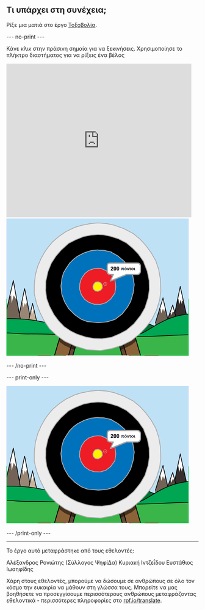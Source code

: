 ## Τι υπάρχει στη συνέχεια;

Ρίξε μια ματιά στο έργο [Τοξοβολία](https://projects.raspberrypi.org/el-GR/projects/archery).

--- no-print ---

Κάνε κλικ στην πράσινη σημαία για να ξεκινήσεις. Χρησιμοποίησε το πλήκτρο διαστήματος για να ρίξεις ένα βέλος

<div class="scratch-preview">
  <iframe allowtransparency="true" width="485" height="402" src="https://scratch.mit.edu/projects/embed/382057891/?autostart=false" frameborder="0" scrolling="no"></iframe>
  <img src="images/archery-final.png">
</div>

--- /no-print ---

--- print-only ---

![ολοκληρωμένο έργο](images/archery-final.png)

--- /print-only ---

***
Το έργο αυτό μεταφράστηκε από τους εθελοντές:

Αλέξανδρος Ρονιώτης (Σύλλογος ΨηφίΔα)
Κυριακή Ιντζεΐδου
Ευστάθιος Ιωσηφίδης

Χάρη στους εθελοντές, μπορούμε να δώσουμε σε ανθρώπους σε όλο τον κόσμο την ευκαιρία να μάθουν στη γλώσσα τους. Μπορείτε να μας βοηθήσετε να προσεγγίσουμε περισσότερους ανθρώπους μεταφράζοντας εθελοντικά - περισσότερες πληροφορίες στο [rpf.io/translate](https://rpf.io/translate).
